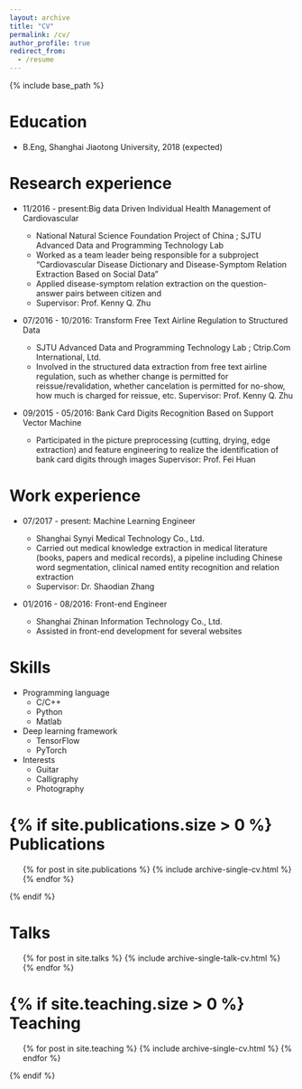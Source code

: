 ```yaml
---
layout: archive
title: "CV"
permalink: /cv/
author_profile: true
redirect_from:
  - /resume
---
```


{% include base_path %}

Education
======
* B.Eng, Shanghai Jiaotong University, 2018 (expected)

Research experience
======
* 11/2016 - present:Big data Driven Individual Health Management of Cardiovascular 
  * National Natural Science Foundation Project of China ; SJTU Advanced Data and Programming Technology Lab
  *   Worked as a team leader being responsible for a subproject “Cardiovascular Disease Dictionary and Disease-Symptom Relation Extraction Based on Social Data”
  * Applied disease-symptom relation extraction on the question-answer pairs between citizen and 
  * Supervisor: Prof. Kenny Q. Zhu

* 07/2016 - 10/2016: Transform Free Text Airline Regulation to Structured Data
  * SJTU Advanced Data and Programming Technology Lab ; Ctrip.Com International, Ltd.
  * Involved in the structured data extraction from free text airline regulation, such as whether change is permitted for reissue/revalidation, whether cancelation is permitted for no-show, how much is charged for reissue, etc.
   Supervisor: Prof. Kenny Q. Zhu

* 09/2015 - 05/2016: Bank Card Digits Recognition Based on Support Vector Machine 
  * Participated in the picture preprocessing (cutting, drying, edge extraction) and feature engineering to realize the identification of bank card digits through images
   Supervisor: Prof. Fei Huan

Work experience
======
* 07/2017 - present: Machine Learning Engineer
  * Shanghai Synyi Medical Technology Co., Ltd.
  * Carried out medical knowledge extraction in medical literature (books, papers and medical records), a pipeline including Chinese word segmentation, clinical named entity recognition and relation extraction
  * Supervisor: Dr. Shaodian Zhang

* 01/2016 - 08/2016: Front-end Engineer
  * Shanghai Zhinan Information Technology Co., Ltd.
  * Assisted in front-end development for several websites
  
Skills
======
* Programming language
  * C/C++
  * Python
  * Matlab
* Deep learning framework
  * TensorFlow
  * PyTorch
* Interests
  * Guitar
  * Calligraphy
  * Photography

{% if site.publications.size > 0 %}
Publications
======
  <ul>{% for post in site.publications %}
    {% include archive-single-cv.html %}
  {% endfor %}</ul>
{% endif %}
  
Talks
======
  <ul>{% for post in site.talks %}
    {% include archive-single-talk-cv.html %}
  {% endfor %}</ul>
  
{% if site.teaching.size > 0 %}
Teaching
======
  <ul>{% for post in site.teaching %}
    {% include archive-single-cv.html %}
  {% endfor %}</ul>
{% endif %}
  
<!-- Service and leadership
======
* Currently signed in to 43 different slack teams -->
